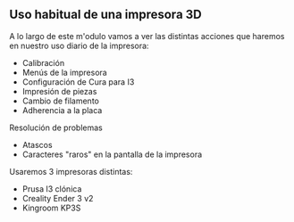 ## Uso habitual de una impresora 3D

A lo largo de este m'odulo vamos a ver las distintas acciones que haremos en nuestro uso diario de la impresora:

* Calibración
* Menús de la impresora
* Configuración de Cura para I3
* Impresión de piezas
* Cambio de filamento
* Adherencia a la placa

Resolución de problemas

* Atascos
* Caracteres "raros" en la pantalla de la impresora


Usaremos 3 impresoras distintas:

* Prusa I3 clónica
* Creality Ender 3 v2
* Kingroom KP3S
